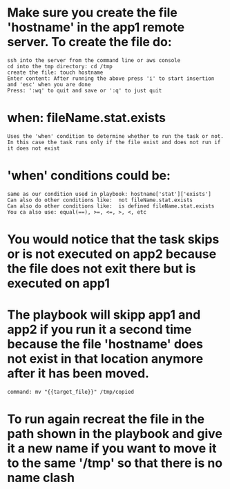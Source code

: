 # Make sure you create the file 'hostname' in the app1 remote server. To create the file do:

    ssh into the server from the command line or aws console
    cd into the tmp directory: cd /tmp
    create the file: touch hostname
    Enter content: After running the above press 'i' to start insertion and 'esc' when you are done
    Press: ':wq' to quit and save or ':q' to just quit

# when: fileName.stat.exists

    Uses the 'when' condition to determine whether to run the task or not. In this case the task runs only if the file exist and does not run if it does not exist

# 'when' conditions could be:

    same as our condition used in playbook: hostname['stat']['exists']
    Can also do other conditions like:  not fileName.stat.exists
    Can also do other conditions like:  is defined fileName.stat.exists
    You ca also use: equal(==), >=, <=, >, <, etc

# You would notice that the task skips or is not executed on app2 because the file does not exit there but is executed on app1

# The playbook will skipp app1 and app2 if you run it a second time because the file 'hostname' does not exist in that location anymore after it has been moved.

    command: mv "{{target_file}}" /tmp/copied

# To run again recreat the file in the path shown in the playbook and give it a new name if you want to move it to the same '/tmp' so that there is no name clash
